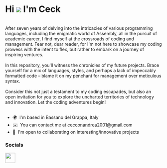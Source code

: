 Hi ![](https://user-images.githubusercontent.com/18350557/176309783-0785949b-9127-417c-8b55-ab5a4333674e.gif) I'm Ceck
=====================================================================================================================================

<br>After seven years of delving into the intricacies of various programming languages, including the enigmatic world of Assembly, all in the pursuit of academic career, I find myself at the crossroads of coding and management. Fear not, dear reader, for I'm not here to showcase my coding prowess with the intent to flex, but rather to embark on a journey of inspiring ventures.<br><br>
In this repository, you'll witness the chronicles of my future projects. Brace yourself for a mix of languages, styles, and perhaps a lack of impeccably formatted code – blame it on my penchant for management over meticulous syntax.<br><br>
Consider this not just a testament to my coding escapades, but also an open invitation for you to explore the uncharted territories of technology and innovation. Let the coding adventures begin!<br><br>

* 🌍  I'm based in Bassano del Grappa, Italy
* ✉️  You can contact me at [cecconandrea2001@gmail.com](mailto:cecconandrea2001@gmail.com)
* 🤝  I'm open to collaborating on interesting/innovative projects


### Socials

<p align="left"> <a href="https://www.linkedin.com/in/andrea-ceccon-960ab1216/" target="_blank" rel="noreferrer"> <picture> <source media="(prefers-color-scheme: dark)" srcset="https://raw.githubusercontent.com/danielcranney/readme-generator/main/public/icons/socials/linkedin-dark.svg" /> <source media="(prefers-color-scheme: light)" srcset="https://raw.githubusercontent.com/danielcranney/readme-generator/main/public/icons/socials/linkedin.svg" /> <img src="https://raw.githubusercontent.com/danielcranney/readme-generator/main/public/icons/socials/linkedin.svg" width="32" height="32" /> </picture> </a></p>

